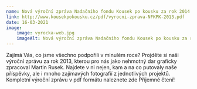 ```yaml
---
name: Nová výroční zpráva Nadačního fondu Kousek po kousku za rok 2014
link: http://www.kousekpokousku.cz/pdf/vyrocni-zprava-NFKPK-2013.pdf
date: 16-03-2021
image:
    image: vyrocka-web.jpg
    imageAlt: Nová výroční zpráva Nadačního fondu Kousek po kousku za rok 2014
---
```

Zajímá Vás, co jsme všechno podpořili v minulém roce? Projděte si naši výroční zprávu za rok 2013, kterou pro nás jako nehmotný dar graficky zpracoval Martin Rusek. Najdete v ni nejen, kam a na co putovaly naše příspěvky, ale i mnoho zajímavých fotografií z jednotlivých projektů. Kompletní výroční zprávu v pdf formátu naleznete zde Příjemné čtení!
